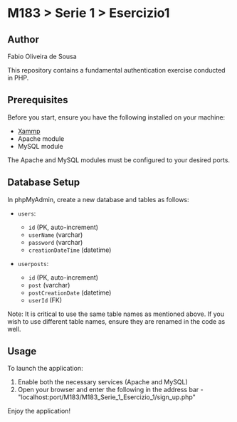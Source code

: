 # M183 > Serie 1 > Esercizio1

## Author
Fabio Oliveira de Sousa

This repository contains a fundamental authentication exercise conducted in PHP.

## Prerequisites

Before you start, ensure you have the following installed on your machine:

- [Xammp](https://www.apachefriends.org)
- Apache module
- MySQL module

The Apache and MySQL modules must be configured to your desired ports.

## Database Setup

In phpMyAdmin, create a new database and tables as follows:

- `users`:
  - `id` (PK, auto-increment)
  - `userName` (varchar)
  - `password` (varchar)
  - `creationDateTime` (datetime)

- `userposts`:
  - `id` (PK, auto-increment)
  - `post` (varchar)
  - `postCreationDate` (datetime)
  - `userId` (FK)

Note: It is critical to use the same table names as mentioned above. If you wish to use different table names, ensure they are renamed in the code as well.

## Usage

To launch the application:

1. Enable both the necessary services (Apache and MySQL)
2. Open your browser and enter the following in the address bar - "localhost:port/M183/M183_Serie_1_Esercizio_1/sign_up.php"

Enjoy the application!